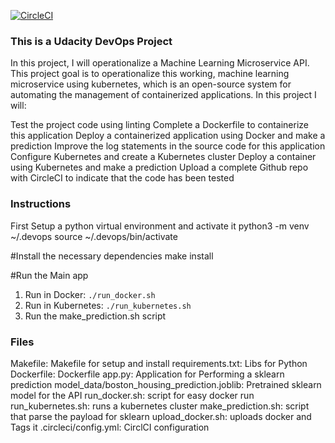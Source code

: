[![CircleCI](https://circleci.com/gh/circleci/circleci-docs.svg?style=svg)](https://circleci.com/gh/circleci/circleci-docs)

### This is a Udacity DevOps Project

In this project, I will operationalize a Machine Learning Microservice API.
This project goal is to operationalize this working, machine learning microservice using kubernetes, which is an open-source system for automating the management of containerized applications. In this project I will:

Test the project code using linting
Complete a Dockerfile to containerize this application
Deploy a containerized application using Docker and make a prediction
Improve the log statements in the source code for this application
Configure Kubernetes and create a Kubernetes cluster
Deploy a container using Kubernetes and make a prediction
Upload a complete Github repo with CircleCI to indicate that the code has been tested

### Instructions
First Setup a python virtual environment and activate it
python3 -m venv ~/.devops
source ~/.devops/bin/activate

#Install the necessary dependencies
make install

#Run the Main app
1. Run in Docker:  `./run_docker.sh`
2. Run in Kubernetes:  `./run_kubernetes.sh`
3. Run the make_prediction.sh script

### Files
Makefile: Makefile for setup and install
requirements.txt: Libs for Python
Dockerfile: Dockerfile
app.py: Application for Performing a sklearn prediction
model_data/boston_housing_prediction.joblib: Pretrained sklearn model for the API
run_docker.sh: script for easy docker run
run_kubernetes.sh: runs a kubernetes cluster
make_prediction.sh: script that parse the payload for sklearn
upload_docker.sh: uploads docker and Tags it
.circleci/config.yml: CirclCI configuration
